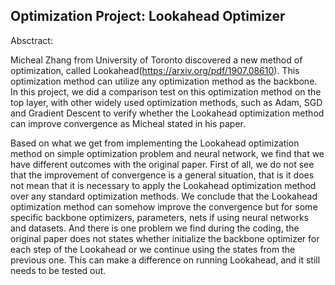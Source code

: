 ## Optimization Project: Lookahead Optimizer
Absctract:

Micheal Zhang from University of Toronto discovered a new method of optimization, called 
Lookahead(https://arxiv.org/pdf/1907.08610). This optimization method can utilize any optimization method as the backbone. 
In this project, we did a comparison test on this optimization method on the top layer, with other widely used optimization 
methods, such as Adam, SGD and Gradient Descent to verify whether the Lookahead optimization method can improve convergence 
as Micheal stated in his paper. 

Based on what we get from implementing the Lookahead optimization method on simple optimization problem and neural network, 
we find that we have different outcomes with the original paper. First of all, we do not see that the improvement of 
convergence is a general situation, that is it does not mean that it is necessary to apply the Lookahead optimization method 
over any standard optimization methods. We conclude that the Lookahead optimization method can somehow improve the convergence 
but for some specific backbone optimizers, parameters, nets if using neural networks and datasets. And there is one problem 
we find during the coding, the original paper does not states whether initialize the backbone optimizer for each step of the 
Lookahead or we continue using the states from the previous one. This can make a difference on running Lookahead, and it still 
needs to be tested out.

